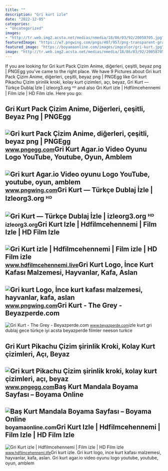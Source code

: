 ```yaml
---
title: ""
description: "Gri kurt izle"
date: "2022-12-05"
categories:
- "Uncategorized"
images:
- "http://tr.web.img2.acsta.net/medias/nmedia/18/86/03/92/20058705.jpg"
featuredImage: "https://w7.pngwing.com/pngs/407/957/png-transparent-gray-wolf-agar-io-video-game-logo-youtube-youtube-game-emblem-dragon.png"
featured_image: "https://boyamaonline.com/images/imgcolor/gri-kurt.jpg"
image: "http://tr.web.img2.acsta.net/medias/nmedia/18/86/03/92/20058705.jpg"
---
```


If you are looking for Gri kurt Pack Çizim Anime, diğerleri, çeşitli, beyaz png | PNGEgg you've came to the right place. We have 9 Pictures about Gri kurt Pack Çizim Anime, diğerleri, çeşitli, beyaz png | PNGEgg like Gri kurt Pikachu Çizim şirinlik kroki, kolay kurt çizimleri, açı, beyaz, Gri Kurt — Türkçe Dublaj İzle | izleorg3.org ᴴᴰ and also Gri Kurt izle | Hdfilmcehennemi | Film izle | HD Film izle. Here you go:

Gri Kurt Pack Çizim Anime, Diğerleri, çeşitli, Beyaz Png | PNGEgg
-----------------------------------------------------------------

 ![Gri kurt Pack Çizim Anime, diğerleri, çeşitli, beyaz png | PNGEgg](https://e7.pngegg.com/pngimages/273/499/png-clipart-gray-wolf-pack-drawing-anime-others-miscellaneous-white.png) <small>www.pngegg.com</small>Gri Kurt Agar.io Video Oyunu Logo YouTube, Youtube, Oyun, Amblem
----------------------------------------------------------------

 ![Gri kurt Agar.io Video oyunu Logo YouTube, youtube, oyun, amblem](https://w7.pngwing.com/pngs/407/957/png-transparent-gray-wolf-agar-io-video-game-logo-youtube-youtube-game-emblem-dragon.png) <small>www.pngwing.com</small>Gri Kurt — Türkçe Dublaj İzle | Izleorg3.org ᴴᴰ
-----------------------------------------------

 ![Gri Kurt — Türkçe Dublaj İzle | izleorg3.org ᴴᴰ](https://izleorg3.org/uploads/film/2016/12/gri-kurt-435.jpg) <small>izleorg3.org</small>Gri Kurt Izle | Hdfilmcehennemi | Film Izle | HD Film Izle
----------------------------------------------------------

 ![Gri Kurt izle | Hdfilmcehennemi | Film izle | HD Film izle](https://www.hdfilmcehennemi.live/uploads/cover/hd-gri-kurt-izle.jpg) <small>www.hdfilmcehennemi.live</small>Gri Kurt Logo, İnce Kurt Kafası Malzemesi, Hayvanlar, Kafa, Aslan
-----------------------------------------------------------------

 ![Gri kurt Logo, İnce kurt kafası malzemesi, hayvanlar, kafa, aslan](https://w7.pngwing.com/pngs/357/637/png-transparent-gray-wolf-logo-fine-wolf-head-material-animals-head-lion-head.png) <small>www.pngwing.com</small>Gri Kurt - The Grey - Beyazperde.com
------------------------------------

 ![Gri Kurt - The Grey - Beyazperde.com](http://tr.web.img2.acsta.net/medias/nmedia/18/86/03/92/20058705.jpg) <small>www.beyazperde.com</small>izle kurt gri dublaj gece türkçe iyi acsta beyazperde filmler neeson turkce

Gri Kurt Pikachu Çizim şirinlik Kroki, Kolay Kurt çizimleri, Açı, Beyaz
-----------------------------------------------------------------------

 ![Gri kurt Pikachu Çizim şirinlik kroki, kolay kurt çizimleri, açı, beyaz](https://e7.pngegg.com/pngimages/1023/270/png-clipart-gray-wolf-pikachu-drawing-cuteness-sketch-easy-wolf-drawings-angle-white.png) <small>www.pngegg.com</small>Baş Kurt Mandala Boyama Sayfası – Boyama Online
-----------------------------------------------

 ![Baş Kurt Mandala Boyama Sayfası – Boyama Online](https://boyamaonline.com/images/imgcolor/gri-kurt.jpg) <small>boyamaonline.com</small>Gri Kurt Izle | Hdfilmcehennemi | Film Izle | HD Film Izle
----------------------------------------------------------

 ![Gri Kurt izle | Hdfilmcehennemi | Film izle | HD Film izle](https://www.hdfilmcehennemi.life/uploads/poster/hd-gri-kurt-izle.jpg) <small>www.hdfilmcehennemi.life</small>Gri kurt izle. Gri kurt logo, i̇nce kurt kafası malzemesi, hayvanlar, kafa, aslan. Gri kurt agar.io video oyunu logo youtube, youtube, oyun, amblem
